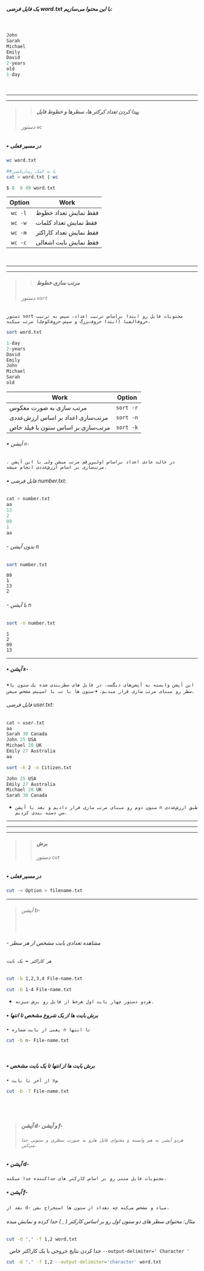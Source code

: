‌
##### یک فایل فرضی word.txt با این محتوا می‌سازیم:
‌
```d
John
Sarah
Michael
Emily
David
2-years
old
1-day
```
‌
‌

---
---
> >##### پیدا کردن تعداد کرکتر ها، سطرها و خطوط فایل 
> ###### دستور `wc`
##### • در مسیر فعلی
```bash
wc word.txt
```
```bash
##یا به کمک ریداریکشن
cat > word.txt | wc
```
```d
$ 8  8 49 word.txt
```

| Option                  | Work                    |
| ----------------------- | ----------------------- |
| ‌ `wc -l` | فقط نمایش تعداد خطوط    |
| ‌ `wc -w`  | فقط نمایش تعداد کلمات   |
| ‌ `wc -m` | فقط نمایش تعداد کاراکتر |
| ‌ `wc -c ` | فقط نمایش بایت اشغالی   |

‌

---
---

> >##### مرتب سازی خطوط 
> ###### ‌دستور `sort`

`دستور sort محتویات فایل رو ابتدا براساس ترتیب اعداد، سپس به ترتیب حروف‌الفبا (ابتدا حروف‌بزرگ و سپس حروف‌کوچک) مرتب میکنه.`
```bash
sort word.txt
```
```d
1-day
2-years
David
Emily
John
Michael
Sarah
old
```

| Work                               | Option                            |
| ---------------------------------- | --------------------------------- |
| مرتب سازی به صورت معکوس            | `sort -r`        |
| مرتب‌سازی اعداد بر اساس ارزش‌عددی  | `sort -n` |
| مرتب‌سازی بر اساس ستون یا فیلد خاص | `sort -k`|
###### •  آپشن `n-`
`در حالت عادی اعداد براساس اولین‌رقم مرتب میشن ولی با این آپشن ، مرتب‌سازی بر اساس ارزش‌عددی انجام میشه.`
###### • ‌فایل فرضی number.txt:
```d
cat > number.txt
aa
13
2
09
1
aa
```
###### - بدون آپشن n
```bash
sort number.txt
```
```
09
1
13
2
```
###### - با آپشن n
```bash
sort -n number.txt
```
```
1
2
09
13
```

---
##### • آپشن `k-`
•`این آپشن وابسته به آپشن‌های دیگست. در فایل های سطربندی شده یک ستون یا سطر رو مبنای مرتب سازی قرار میدیم.`
    • `ستون ها با تب یا اسپیس مشخص میشن.`
######  فایل فرضی user.txt:
```d
cat > user.txt
aa
Sarah 30 Canada
John 25 USA
Michael 28 UK
Emily 27 Australia
aa
```
```bash
sort -k 2 -n Citizen.txt
```
```d
John 25 USA
Emily 27 Australia
Michael 28 UK
Sarah 30 Canada
```
- `ستون دوم رو مبنای مرتب سازی قرار دادیم و بعد با آپشن n طبق ارزش‌عددی سن دسته بندی کردیم.`

---
---
---

> >#### برش 
>> ###### دستور `cut`
##### • در مسیر فعلی
```bash
cut -< Option > filename.txt
```
---
> ######  آپشن b-
> ‌
###### - مشاهده تعدادی بایت مشخص از هر سطر
###### `هر کاراکتر = یک بایت`
```bash
cut -b 1,2,3,4 File-name.txt
```
```bash
cut -b 1-4 File-name.txt
```
- `هردو دستور چهار بایت اول هرخط از فایل رو برش میزنه.`
‌‌
##### • برش بایت ها از یک شروع مشخص تا انتها
`• یعنی از بایت شماره n تا انتها`

```bash
cut -b n- File-name.txt
```
 ‌
##### •  برش بایت ها از انتها تا یک بایت  مشخص 
`• از آخر تا بایت nم`
```bash
cut -b -7 File-name.txt
```
‌
‌
---
>  ##### آپشن d- و آپشن f-
>   ###### `هردو آپشن به هم وابسته و محتوای فایل هارو به صورت سطری و ستونی جدا می‌کنن.`
##### • آپشن d-
 `محتویات فایل متنی رو بر اساس کارکتر های جداکننده جدا میکنه.`

##### • آپشن f-
`بعد از d- میاد و مشخص می‌کنه چه تعداد از ستون ها استخراج بشن.`
‌‌
###### مثال: محتوای سطر های دو ستون اول رو بر اساس کارکتر ( , ) جدا کرده و نمایش میده
```bash
cut -d "," -f 1,2 word.txt
```
‌
‌
‌جدا کردن نتایج خروجی با یک کاراکتر خاص 
`--output-delimiter=' Character '`
```sh
cut -d "," -f 1,2 --output-delimiter='character' word.txt
```